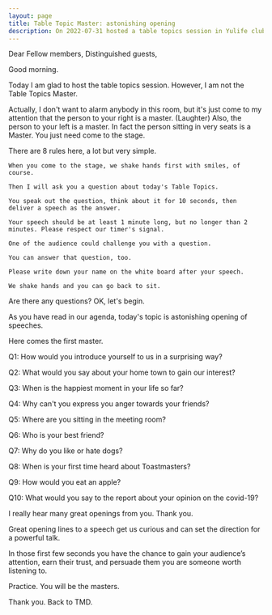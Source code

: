 ```yaml
---
layout: page
title: Table Topic Master: astonishing opening
description: On 2022-07-31 hosted a table topics session in Yulife club of Toastmaster.
---
```


Dear Fellow members, Distinguished guests,

Good morning.

Today I am glad to host the table topics session. However, I am not the Table Topics Master.

Actually, I don't want to alarm anybody in this room, but it's just come to my attention that the
person to your right is a master. (Laughter) Also, the person to your left is a master. In fact
the person sitting in very seats is a Master. You just need come to the stage.

There are 8 rules here, a lot but very simple.

    When you come to the stage, we shake hands first with smiles, of course.

    Then I will ask you a question about today's Table Topics.

    You speak out the question, think about it for 10 seconds, then deliver a speech as the answer.

    Your speech should be at least 1 minute long, but no longer than 2 minutes. Please respect our timer's signal.

    One of the audience could challenge you with a question.

    You can answer that question, too.

    Please write down your name on the white board after your speech.

    We shake hands and you can go back to sit.

Are there any questions? OK, let's begin.

As you have read in our agenda, today's topic is astonishing opening of speeches.

Here comes the first master.

Q1: How would you introduce yourself to us in a surprising way?

Q2: What would you say about your home town to gain our interest?

Q3: When is the happiest moment in your life so far?

Q4: Why can't you express you anger towards your friends?

Q5: Where are you sitting in the meeting room?

Q6: Who is your best friend?

Q7: Why do you like or hate dogs?

Q8: When is your first time heard about Toastmasters?

Q9: How would you eat an apple?

Q10: What would you say to the report about your opinion on the covid-19?

I really hear many great openings from you. Thank you.

Great opening lines to a speech get us curious and can set the direction
for a powerful talk.

In those first few seconds you have the chance to gain your audience’s
attention, earn their trust, and persuade them you are someone worth listening to.

Practice. You will be the masters.

Thank you. Back to TMD.